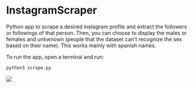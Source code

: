 # InstagramScraper

Python app to scrape a desired instagram profile and extract the followers or followings of that person.
Then, you can choose to display the males or females and unkwnown (people that the dataset can't recognize the sex based on their name).
This works mainly with spanish names.

To run the app, open a terminal and run:
```bash
python3 scrape.py
```

![](githubImages/unknown.png)
